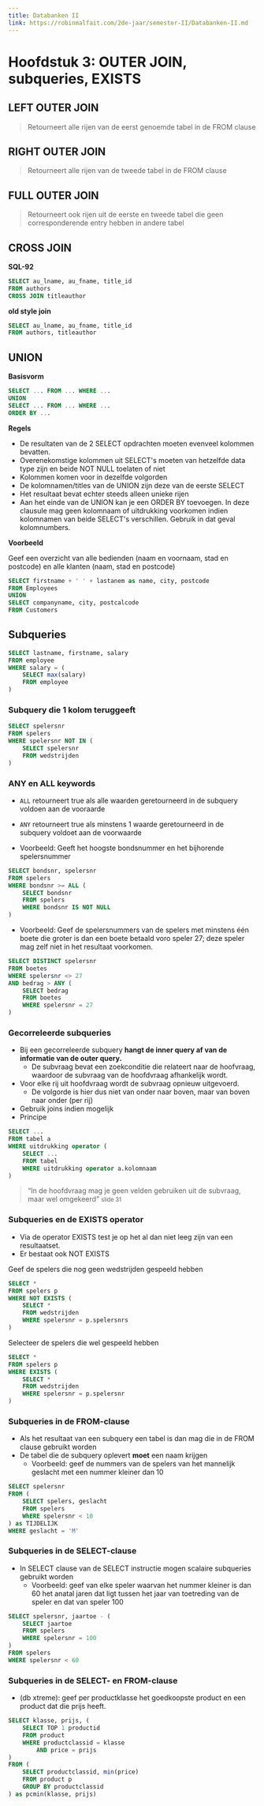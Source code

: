 ```yaml
---
title: Databanken II
link: https://robinmalfait.com/2de-jaar/semester-II/Databanken-II.md
---
```


# Hoofdstuk 3: OUTER JOIN, subqueries, EXISTS

## LEFT OUTER JOIN

> Retourneert alle rijen van de eerst genoemde tabel in de FROM clause

## RIGHT OUTER JOIN

> Retourneert alle rijen van de tweede tabel in de FROM clause

## FULL OUTER JOIN

> Retourneert ook rijen uit de eerste en tweede tabel die geen corresponderende entry hebben in andere tabel

## CROSS JOIN

**SQL-92**

```sql
SELECT au_lname, au_fname, title_id
FROM authors
CROSS JOIN titleauthor
```

**old style join**

```sql
SELECT au_lname, au_fname, title_id
FROM authors, titleauthor
```

## UNION

**Basisvorm**

```sql
SELECT ... FROM ... WHERE ...
UNION
SELECT ... FROM ... WHERE ...
ORDER BY ...
```

**Regels**

- De resultaten van de 2 SELECT opdrachten moeten evenveel kolommen bevatten.
- Overenekomstige kolommen uit SELECT's moeten van hetzelfde data type zijn en beide NOT NULL toelaten of niet
- Kolommen komen voor in dezelfde volgorden
- De kolomnamen/titles van de UNION zijn deze van de eerste SELECT
- Het resultaat bevat echter steeds alleen unieke rijen
- Aan het einde van de UNION kan je een ORDER BY toevoegen. In deze clausule mag geen kolomnaam of uitdrukking voorkomen indien kolomnamen van beide SELECT's verschillen. Gebruik in dat geval kolomnumbers.

**Voorbeeld**

Geef een overzicht van alle bedienden (naam en voornaam, stad en postcode) en alle klanten (naam, stad en postcode)

```sql
SELECT firstname + ' ' + lastanem as name, city, postcode
FROM Employees
UNION
SELECT companyname, city, postcalcode
FROM Customers
```

## Subqueries

```sql
SELECT lastname, firstname, salary
FROM employee
WHERE salary = (
    SELECT max(salary)
    FROM employee
)
```

### Subquery die 1 kolom teruggeeft

```sql
SELECT spelersnr
FROM spelers
WHERE spelersnr NOT IN (
    SELECT spelersnr
    FROM wedstrijden
)
```

### ANY en ALL keywords

- `ALL` retourneert true als alle waarden geretourneerd in de subquery voldoen aan de vooraarde
- `ANY` retourneert true als minstens 1 waarde geretourneerd in de subquery voldoet aan de voorwaarde

- Voorbeeld: Geeft het hoogste bondsnummer en het bijhorende spelersnummer

```sql
SELECT bondsnr, spelersnr
FROM spelers
WHERE bondsnr >= ALL (
    SELECT bondsnr
    FROM spelers
    WHERE bondsnr IS NOT NULL
)
```
- Voorbeeld: Geef de spelersnummers van de spelers met minstens één boete die groter is dan een boete betaald voro speler 27; deze speler mag zelf niet in het resultaat voorkomen.

```sql
SELECT DISTINCT spelersnr
FROM boetes
WHERE spelersnr <> 27
AND bedrag > ANY (
    SELECT bedrag
    FROM boetes
    WHERE spelersnr = 27
)
```

### Gecorreleerde subqueries

- Bij een gecorreleerde subquery **hangt de inner query af van de informatie van de outer query.**
    - De subvraag bevat een zoekconditie die relateert naar de hoofvraag, waardoor de subvraag van de hoofdvraag afhankelijk wordt.
- Voor elke rij uit hoofdvraag wordt de subvraag opnieuw uitgevoerd.
    - De volgorde is hier dus niet van onder naar boven, maar van boven naar onder (per rij)
- Gebruik joins indien mogelijk
- Principe

```sql
SELECT ...
FROM tabel a
WHERE uitdrukking operator (
    SELECT ...
    FROM tabel
    WHERE uitdrukking operator a.kolomnaam
)
```

> “In de hoofdvraag mag je geen velden gebruiken uit de subvraag, maar wel omgekeerd” <small>slide 31</small>

### Subqueries en de EXISTS operator

- Via de operator EXISTS test je op het al dan niet leeg zijn van een resultaatset.
- Er bestaat ook NOT EXISTS

Geef de spelers die nog geen wedstrijden gespeeld hebben

```sql
SELECT *
FROM spelers p
WHERE NOT EXISTS (
    SELECT *
    FROM wedstrijden
    WHERE spelersnr = p.spelersnrs
)
```

Selecteer de spelers die wel gespeeld hebben

```sql
SELECT *
FROM spelers p
WHERE EXISTS (
    SELECT *
    FROM wedstrijden
    WHERE spelersnr = p.spelersnr
)
```

### Subqueries in de FROM-clause

- Als het resultaat van een subquery een tabel is dan mag die in de FROM clause gebruikt worden
- De tabel die de subquery oplevert **moet** een naam krijgen
    - Voorbeeld: geef de nummers van de spelers van het mannelijk geslacht met een nummer kleiner dan 10

```sql
SELECT spelersnr
FROM (
    SELECT spelers, geslacht
    FROM spelers
    WhERE spelersnr < 10
) as TIJDELIJK
WHERE geslacht = 'M'
```

### Subqueries in de SELECT-clause

- In SELECT clause van de SELECT instructie mogen scalaire subqueries gebruikt worden
    - Voorbeeld: geef van elke speler waarvan het nummer kleiner is dan 60 het anatal jaren dat ligt tussen het jaar van toetreding van de speler en dat van speler 100

```sql
SELECT spelersnr, jaartoe - (
    SELECT jaartoe
    FROM spelers
    WHERE spelersnr = 100
)
FROM spelers
WHERE spelersnr < 60
```

### Subqueries in de SELECT- en FROM-clause

- (db xtreme): geef per productklasse het goedkoopste product en een product dat die prijs heeft.

```sql
SELECT klasse, prijs, (
    SELECT TOP 1 productid
    FROM product
    WHERE productclassid = klasse
        AND price = prijs
)
FROM (
    SELECT productclassid, min(price)
    FROM product p
    GROUP BY productclassid
) as pcmin(klasse, prijs)
```
